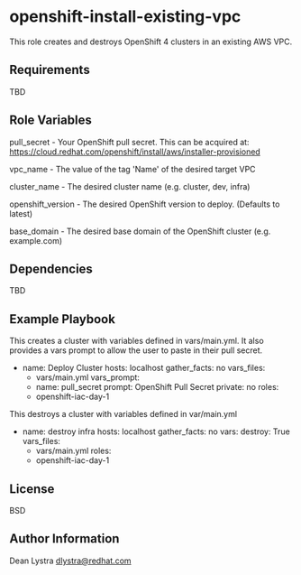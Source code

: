 openshift-install-existing-vpc
=========

This role creates and destroys OpenShift 4 clusters in an existing AWS VPC.

Requirements
------------

TBD

Role Variables
--------------

pull_secret - Your OpenShift pull secret. This can be acquired at: https://cloud.redhat.com/openshift/install/aws/installer-provisioned

vpc_name - The value of the tag 'Name' of the desired target VPC

cluster_name - The desired cluster name (e.g. cluster, dev, infra)

openshift_version - The desired OpenShift version to deploy. (Defaults to latest)

base_domain - The desired base domain of the OpenShift cluster (e.g. example.com)

Dependencies
------------

TBD

Example Playbook
----------------

This creates a cluster with variables defined in vars/main.yml. It also provides a vars prompt to allow the user to paste in their pull secret.

- name: Deploy Cluster
  hosts: localhost
  gather_facts: no
  vars_files:
    - vars/main.yml
  vars_prompt:
    - name: pull_secret
      prompt: OpenShift Pull Secret
      private: no
  roles:
    - openshift-iac-day-1


This destroys a cluster with variables defined in var/main.yml

- name: destroy infra
  hosts: localhost
  gather_facts: no
  vars:
    destroy: True
  vars_files:
    - vars/main.yml
  roles:
    - openshift-iac-day-1
        
License
-------

BSD

Author Information
------------------

Dean Lystra
dlystra@redhat.com
